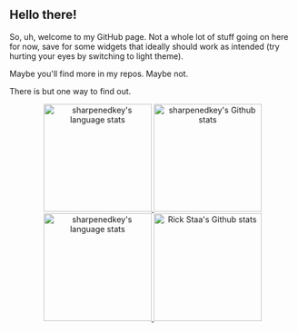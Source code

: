 ## Hello there!
<!-- General Kenobi! You are a bold one. -->

So, uh, welcome to my GitHub page. Not a whole lot of stuff going on here for now, save for some widgets that ideally should work as intended (try hurting your eyes by switching to light theme).

Maybe you'll find more in my repos. Maybe not. 

There is but one way to find out.
<!-- Yes, yes, not that many of them, but you've gotta start somewhere ¯\_(ツ)_/¯ -->

<!-- Light Mode -->
<!-- Also, if you've ever wondered how to center a div, here's how: -->
<div align="center"> 
    <a href="https://github.com/anuraghazra/github-readme-stats#gh-light-mode-only">
        <img height=190 src="https://github-readme-stats-git-master-rstaa-rickstaa.vercel.app/api/top-langs/?username=sharpenedkey&layout=compact&langs_count=10&hide_border=1&role=OWNER,COLLABORATOR#gh-light-mode-only" alt="sharpenedkey's language stats" />
    </a>
    <a href="https://github.com/anuraghazra/github-readme-stats#gh-light-mode-only">
        <img height=190 src="https://github-readme-stats-git-master-rstaa-rickstaa.vercel.app/api?username=sharpenedkey&show_icons=true&count_private=true&line_height=28&hide_border=1&include_all_commits=true&card_width=450&role=OWNER,COLLABORATOR&exclude_repo=github-readme-stats#gh-light-mode-only" alt="sharpenedkey's Github stats" />
    </a>
</div>
<!-- The method might be just a little bit deprecated, but hey, it just works :todd: -->

<!-- Dark Mode -->
<div align="center"> 
    <a href="https://github.com/anuraghazra/github-readme-stats#gh-dark-mode-only">
        <img height=190 src="https://github-readme-stats-git-master-rstaa-rickstaa.vercel.app/api/top-langs/?username=sharpenedkey&layout=compact&langs_count=10&hide_border=1&role=OWNER,COLLABORATOR&theme=tokyonight&bg_color=000000#gh-dark-mode-only" alt="sharpenedkey's language stats" />
    </a>
    <a href="https://github.com/anuraghazra/github-readme-stats#gh-dark-mode-only">
        <img height=190 src="https://github-readme-stats-git-master-rstaa-rickstaa.vercel.app/api?username=sharpenedkey&show_icons=true&count_private=true&line_height=28&hide_border=1&include_all_commits=true&card_width=450&role=OWNER,COLLABORATOR&exclude_repo=github-readme-stats&theme=tokyonight&bg_color=000000#gh-dark-mode-only" alt="Rick Staa's Github stats" />
    </a>
</div>
